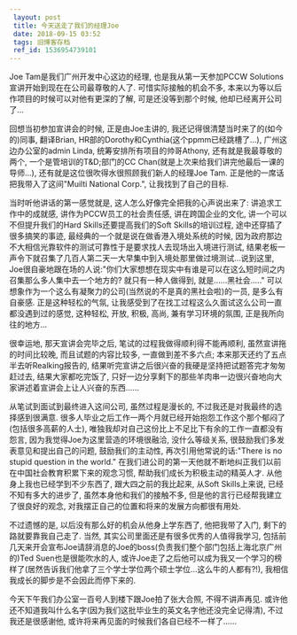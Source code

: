 ```yaml
---
 layout: post
 title: 今天送走了我们的经理Joe
 date: 2018-09-15 03:52
 tags: 旧博客存档
 ref_id: 1536954739101
---
```

Joe Tam是我们广州开发中心这边的经理, 也是我从第一天参加PCCW Solutions宣讲开始到现在在公司最尊敬的人了. 可惜实际接触的机会不多,
本来以为等以后作项目的时候可以对他有更深的了解, 可是还没等到那个时候, 他却已经离开公司了...



回想当初参加宣讲会的时候, 正是由Joe主讲的, 我还记得很清楚当时来了的(如今的)同事, 翻译Brian,
HR部的Dorothy和Cynthia(这个ppmm已经跳槽了...), 广州这边办公室的admin Linda, 统筹安排所有项目的帅哥Athony,
还有就是我最尊敬的两个, 一个是管培训的T&D;部门的CC Chan(就是上次来给我们讲完他最后一课的导师...),
还有就是这位很吹得水很照顾我们新人的经理Joe Tam. 正是他的一席话把我带入了这间"Muilti National Corp.",
让我找到了自己的目标.



当时听他讲话的第一感觉就是, 这人怎么好像完全把我的心声说出来了: 讲追求工作中的成就感, 讲作为PCCW员工的社会责任感, 讲在跨国企业的文化,
讲一个可以不但提升我们的Hard Skills还要提高我们的Soft Skills的培训过程, 途中还穿插了很多搞笑的事迹,
最经典的一个就是说在做香港入境处系统的时候, 因为政府那边不大相信光靠软件的测试可靠性于是要求找人去现场出入境进行测试,
结果老板一声令下就召集了几百人第二天一大早集中到入境处那里做过境测试...说到这里,
Joe很自豪地跟在场的人说:"你们大家想想在现实中有谁是可以在这么短时间之内召集那么多人集中去一个地方的? 就只有一种人做得到,
就是......黑社会....." 可以想象作为一个这么有凝聚力的公司(当然说的不是真的黑社会啦)的一员, 是多么有自豪感. 正是这种轻松的气氛,
让我感受到了在找工过程这么久面试这么公司一直都没遇到过的感觉, 这种轻松, 开放, 积极, 高尚, 兼有学习环境的氛围, 正是我所向往的地方...



很幸运地, 那天宣讲会完毕之后, 笔试的过程我做得顺利得不能再顺利, 虽然宣讲拖的时间比较晚, 而且试题的内容比较多, 一直做到差不多六点;
本来那天还约了五点半去听Realking报告的, 结果听完宣讲之后很兴奋的我硬是坚持把试题答完才匆匆赶过去, 结果大家都吃完饭了,
只好一边分享剩下的那些羊肉串一边很兴奋地向大家讲述着宣讲会上让人兴奋的东西......



从笔试到面试到最终进入这间公司, 虽然过程是漫长的, 不过我还是对我最终的选择感到很满意.
很多人毕业之后工作一两个月就已经开始抱怨工作这个那个郁闷了(包括很多高薪的人士), 唯独我却对自己这份比上不足比下有余的工作一直都没有怨言,
因为我觉得Joe为这里营造的环境很融洽, 没什么等级关系, 很鼓励我们多发表意见和提出自己的问题, 鼓励我们的主动性, 再次引用他常说的话:"There
is no stupid question in the world." 在我们进公司的第一天他就不断地纠正我们以前在中国社会教育积累下来的观念习惯,
帮助我们成长为积极主动的精英人才. 从他身上我也已经学到不少东西了, 跟大四之前的我比起来, 从Soft Skills上来说, 已经不知有多大的进步了,
虽然本身他和我们的接触不多, 但是他的言行已经帮我建立了很良好的观念, 对我摆正自己的位置和将来的发展方向都很有用处.



不过遗憾的是, 以后没有那么好的机会从他身上学东西了, 他把我带了入门, 剩下的路就要靠我自己走了. 当然, 其实公司里面还是有很多优秀的人值得我学习,
包括前几天来开会宣布Joe请辞消息的Joe的boss(负责我们整个部门包括上海北京广州的)Ted Suen也是很能吹水的人,
或许Joe走了之后他可以成为我又一个学习的榜样了(居然告诉我们他拿了三个学士学位两个硕士学位...这么牛的人都有?!),
我相信我成长的脚步是不会因此而停下来的.



今天下午我们办公室一百号人到楼下跟Joe拍了张大合照, 不得不讲声再见. 或许他还不知道我叫什么名字(因为我们这批毕业生的英文名字他还没完全记得清),
不过我还是很感谢他, 或许将来再见面的时候我们各自已经不一样了......

